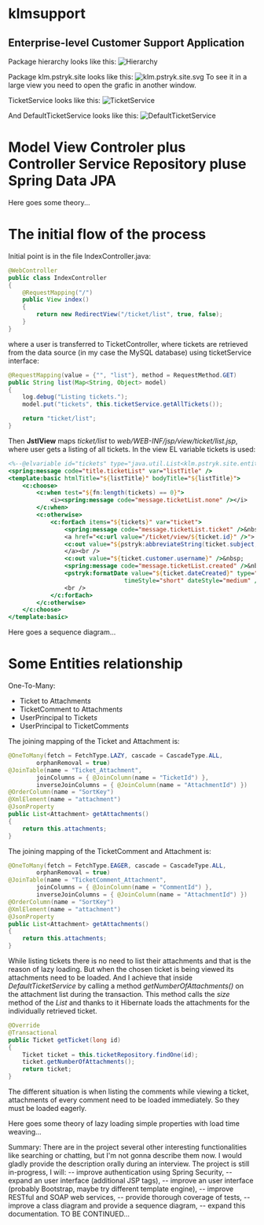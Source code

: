 # **klmsupport**
## **Enterprise-level Customer Support Application**

Package hierarchy looks like this:
![Hierarchy](hierarchy.png)

Package klm.pstryk.site looks like this:
![klm.pstryk.site.svg](klm.pstryk.site.svg)
To see it in a large view you need to open the grafic in another window.

TicketService looks like this:
![TicketService](TicketService.svg)

And DefaultTicketService looks like this:
![DefaultTicketService](DefaultTicketService.svg)


# Model View Controler plus Controller Service Repository pluse Spring Data JPA
Here goes some theory...

# The initial flow of the process
Initial point is in the file IndexController.java:
```java
@WebController
public class IndexController
{
    @RequestMapping("/")
    public View index()
    {
        return new RedirectView("/ticket/list", true, false);
    }
}
```
where a user is transferred to TicketController, where tickets are retrieved from the data source (in my case the MySQL database) using ticketService interface:
```java
@RequestMapping(value = {"", "list"}, method = RequestMethod.GET)
public String list(Map<String, Object> model)
{
    log.debug("Listing tickets.");
    model.put("tickets", this.ticketService.getAllTickets());

    return "ticket/list";
}
```
Then **JstlView** maps *ticket/list* to *web/WEB-INF/jsp/view/ticket/list.jsp*, where user gets a listing of all tickets. In the view EL variable tickets is used:
```jsp
<%--@elvariable id="tickets" type="java.util.List<klm.pstryk.site.entities.Ticket>"--%>
<spring:message code="title.ticketList" var="listTitle" />
<template:basic htmlTitle="${listTitle}" bodyTitle="${listTitle}">
    <c:choose>
        <c:when test="${fn:length(tickets) == 0}">
            <i><spring:message code="message.ticketList.none" /></i>
        </c:when>
        <c:otherwise>
            <c:forEach items="${tickets}" var="ticket">
                <spring:message code="message.ticketList.ticket" />&nbsp;${ticket.id}:
                <a href="<c:url value="/ticket/view/${ticket.id}" />">
                <c:out value="${pstryk:abbreviateString(ticket.subject, 60)}"/>
                </a><br />
                <c:out value="${ticket.customer.username}" />&nbsp;
                <spring:message code="message.ticketList.created" />&nbsp;
                <pstryk:formatDate value="${ticket.dateCreated}" type="both"
                                 timeStyle="short" dateStyle="medium" /><br />
                <br />
            </c:forEach>
        </c:otherwise>
    </c:choose>
</template:basic>
```
Here goes a sequence diagram...

# Some Entities relationship
One-To-Many:
- Ticket to Attachment*s*
- TicketComment to Attachment*s*
- UserPrincipal to Ticket*s*
- UserPrincipal to TicketComment*s*

The joining mapping of the Ticket and Attachment is:
```java
@OneToMany(fetch = FetchType.LAZY, cascade = CascadeType.ALL,
        orphanRemoval = true)
@JoinTable(name = "Ticket_Attachment",
        joinColumns = { @JoinColumn(name = "TicketId") },
        inverseJoinColumns = { @JoinColumn(name = "AttachmentId") })
@OrderColumn(name = "SortKey")
@XmlElement(name = "attachment")
@JsonProperty
public List<Attachment> getAttachments()
{
    return this.attachments;
}
```
The joining mapping of the TicketComment and Attachment is:
```java
@OneToMany(fetch = FetchType.EAGER, cascade = CascadeType.ALL,
        orphanRemoval = true)
@JoinTable(name = "TicketComment_Attachment",
        joinColumns = { @JoinColumn(name = "CommentId") },
        inverseJoinColumns = { @JoinColumn(name = "AttachmentId") })
@OrderColumn(name = "SortKey")
@XmlElement(name = "attachment")
@JsonProperty
public List<Attachment> getAttachments()
{
    return this.attachments;
}
```
While listing tickets there is no need to list their attachments and that is the reason of lazy loading. But when the chosen ticket is being viewed its attachments need to be loaded. And I achieve that inside *DefaultTicketService* by calling a method *getNumberOfAttachments()* on the attachment list during the transaction. This method calls the *size* method of the *List<Attachment>* and thanks to it Hibernate loads the attachments for the individually retrieved ticket.
```java
@Override
@Transactional
public Ticket getTicket(long id)
{
    Ticket ticket = this.ticketRepository.findOne(id);
    ticket.getNumberOfAttachments();
    return ticket;
}
```
The different situation is when listing the comments while viewing a ticket, attachments of every comment need to be loaded immediately. So they must be loaded eagerly.
  
Here goes some theory of lazy loading simple properties with load time weaving...


Summary:
There are in the project several other interesting functionalities like searching or chatting, but I'm not gonna describe them now. I would gladly provide the description orally during an interview. The project is still in-progress, I will:
-- improve authentication using Spring Security, 
-- expand an user interface (additional JSP tags),
-- improve an user interface (probably Bootstrap, maybe try different template engine),
-- improve RESTful and SOAP web services,
-- provide thorough coverage of tests,
-- improve a class diagram and provide a sequence diagram,
-- expand this documentation.
TO BE CONTINUED...
